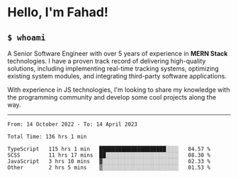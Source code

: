 <h1>Hello, I'm Fahad!</h1>

<h2><code>$ whoami</code></h2>

A Senior Software Engineer with over 5 years of experience in **MERN Stack** technologies. I have a proven track record of delivering high-quality solutions, including implementing real-time tracking systems, optimizing existing system modules, and integrating third-party software applications.

With experience in JS technologies, I'm looking to share my knowledge with the programming community and develop some cool projects along the way.

---

<!--START_SECTION:waka-->

```text
From: 14 October 2022 - To: 14 April 2023

Total Time: 136 hrs 1 min

TypeScript   115 hrs 1 min   █████████████████████░░░░   84.57 %
SCSS         11 hrs 17 mins  ██░░░░░░░░░░░░░░░░░░░░░░░   08.30 %
JavaScript   3 hrs 10 mins   ▓░░░░░░░░░░░░░░░░░░░░░░░░   02.33 %
Other        2 hrs 5 mins    ▒░░░░░░░░░░░░░░░░░░░░░░░░   01.53 %
```

<!--END_SECTION:waka-->

<!--
**heyFahad/heyFahad** is a ✨ _special_ ✨ repository because its `README.md` (this file) appears on your GitHub profile.

Here are some ideas to get you started:

- 🔭 I’m currently working on ...
- 🌱 I’m currently learning ...
- 👯 I’m looking to collaborate on ...
- 🤔 I’m looking for help with ...
- 💬 Ask me about ...
- 📫 How to reach me: ...
- 😄 Pronouns: ...
- ⚡ Fun fact: ...
-->
